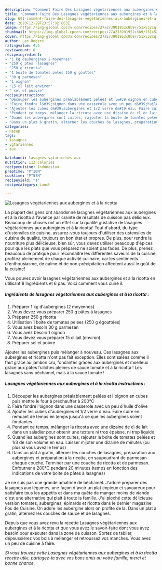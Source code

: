 ```yaml
---
description: "Comment Faire Des Lasagnes végétariennes aux aubergines et à la ricotta"
title: "Comment Faire Des Lasagnes végétariennes aux aubergines et à la ricotta"
slug: 691-comment-faire-des-lasagnes-vegetariennes-aux-aubergines-et-a-la-ricotta
date: 2020-12-29T23:57:02.863Z
image: https://img-global.cpcdn.com/recipes/27a273901952c8b9/751x532cq70/lasagnes-vegetariennes-aux-aubergines-et-a-la-ricotta-photo-principale-de-la-recette.jpg
thumbnail: https://img-global.cpcdn.com/recipes/27a273901952c8b9/751x532cq70/lasagnes-vegetariennes-aux-aubergines-et-a-la-ricotta-photo-principale-de-la-recette.jpg
cover: https://img-global.cpcdn.com/recipes/27a273901952c8b9/751x532cq70/lasagnes-vegetariennes-aux-aubergines-et-a-la-ricotta-photo-principale-de-la-recette.jpg
author: Leo Rogers
ratingvalue: 4.6
reviewcount: 8
recipeingredient:
- "1 kg daubergines 2 moyennes"
- "250 g ptes  lasagnes"
- "250 g ricotta"
- "1 boite de tomates peles 250 g gouttes"
- "30 g parmesan"
- "1 oignon"
- "15 cl lait environ"
- " sel et poivre"
recipeinstructions:
- "Découper les aubergines préalablement pelées et l&#39;oignon en cubes puis mettre le four à préchauffer à 200°C"
- "Faire fondre l&#39;oignon dans une casserole avec un peu d&#39;huile d&#39;olive"
- "Ajouter les cubes d&#39;aubergines et 1/2 verre d&#39;eau. Faire cuire en remuant de temps en temps jusqu&#39;à ce que les aubergines soient fondantes"
- "Pendant ce temps, mélanger la riccota avec une dizaine de cl de lait dans un saladier pour obtenir une texture ni trop épaisse, ni trop liquide"
- "Quand les aubergines sont cuites, rajouter la boite de tomates pelées et 1/3 de son volume en eau. Laisser mijoter une dizaine de minutes (ou plus si vous avez le temps)"
- "Dans un plat à gratin, alterner les couches de lasagnes, préparation aux aubergines et préparation à la ricotta, en saupoudrant de parmesan chaque couche. Terminer par une couche de ricotta et de parmesan. Enfourner à 200°C pendant 20 minutes (temps en fonction des indications de votre boite de pâtes à lasagnes)"
categories:
- Resep
tags:
- lasagnes
- vgtariennes
- aux

katakunci: lasagnes vgtariennes aux 
nutrition: 113 calories
recipecuisine: Indonesian
preptime: "PT16M"
cooktime: "PT57M"
recipeyield: "1"
recipecategory: Lunch

---
```



![Lasagnes végétariennes aux aubergines et à la ricotta](https://img-global.cpcdn.com/recipes/27a273901952c8b9/751x532cq70/lasagnes-vegetariennes-aux-aubergines-et-a-la-ricotta-photo-principale-de-la-recette.jpg)

La plupart des gens ont abandonné lasagnes végétariennes aux aubergines et à la ricotta à l'avance par crainte de résultats de cuisson pas délicieux. Beaucoup de choses ont un effet sur la qualité gustative de lasagnes végétariennes aux aubergines et à la ricotta! Tout d'abord, du type d'ustensiles de cuisine, assurez-vous toujours d'utiliser des ustensiles de cuisine de qualité, toujours en bon état et propres. De plus, pour rendre la nourriture plus délicieuse, bien sûr, vous devez utiliser beaucoup d'épices pour que les plats que vous préparez ne soient pas fades. De plus, prenez beaucoup de pratique pour reconnaître les différentes saveurs de la cuisine, profitez pleinement de chaque activité culinaire, car les sentiments d'enthousiasme, de calme et de non-précipitation affectent aussi le goût de la cuisine!

<!--inarticleads1-->

Vous pouvez avoir lasagnes végétariennes aux aubergines et à la ricotta en utilisant 8 Ingrédients et 6 pas. Voici comment vous cuire il.

##### Ingrédients de lasagnes végétariennes aux aubergines et à la ricotta :

1. Préparer 1 kg d&#39;aubergines (2 moyennes)
1. Vous devez vous préparer 250 g pâtes à lasagnes
1. Préparer 250 g ricotta
1. Utilisation 1 boite de tomates pelées (250 g égouttées)
1. Vous avez besoin 30 g parmesan
1. Vous avez besoin 1 oignon
1. Vous devez vous préparer 15 cl lait (environ)
1. Préparer  sel et poivre


Ajouter les aubergines puis mélanger à nouveau. Ces lasagnes aux aubergines et ricotta n&#39;ont pas fait exception. Elles sont salées comme il faut grâce au jambon cru, fondantes grâces aux aubergines et moelleux grâce aux pâtes fraîches pleines de sauce tomate et à la ricotta ! Les lasagnes sans béchamel, mais à la sauce tomate ! 

<!--inarticleads2-->

##### Lasagnes végétariennes aux aubergines et à la ricotta instructions :

1. Découper les aubergines préalablement pelées et l&#39;oignon en cubes puis mettre le four à préchauffer à 200°C
1. Faire fondre l&#39;oignon dans une casserole avec un peu d&#39;huile d&#39;olive
1. Ajouter les cubes d&#39;aubergines et 1/2 verre d&#39;eau. Faire cuire en remuant de temps en temps jusqu&#39;à ce que les aubergines soient fondantes
1. Pendant ce temps, mélanger la riccota avec une dizaine de cl de lait dans un saladier pour obtenir une texture ni trop épaisse, ni trop liquide
1. Quand les aubergines sont cuites, rajouter la boite de tomates pelées et 1/3 de son volume en eau. Laisser mijoter une dizaine de minutes (ou plus si vous avez le temps)
1. Dans un plat à gratin, alterner les couches de lasagnes, préparation aux aubergines et préparation à la ricotta, en saupoudrant de parmesan chaque couche. Terminer par une couche de ricotta et de parmesan. Enfourner à 200°C pendant 20 minutes (temps en fonction des indications de votre boite de pâtes à lasagnes)


Je ne suis pas une grande amatrice de béchamel. J&#39;adore préparer des lasagnes aux légumes, une façon d&#39;avoir un plat copieux et savoureux pour satisfaire tous les appétits et dans ma quête de manger moins de viande c&#39;est une alternative qui plait à toute la famille. J&#39;ai pioché cette délicieuse version tomates, aubergines, épinards et ricotta dans le dernier magazine Fou de Cuisine. On adore les aubergine alors on profite de la. Dans un plat à gratin, alternez les couches de sauce et de lasagnes. 

<!--inarticleads1-->

<p>
Depuis que vous avez revu la recette Lasagnes végétariennes aux aubergines et à la ricotta et que vous avez le savoir-faire dont vous avez besoin pour exécuter dans la zone de cuisson. Sortez ce tablier, dépoussiérez vos bols à mélanger et retroussez vos manches. Vous avez un peu de cuisine à faire.
</p>

<p>
<i>Si vous trouvez cette Lasagnes végétariennes aux aubergines et à la ricotta recette utile, partagez-la avec vos bons amis ou votre famille, merci et bonne chance.</i>
</p>
